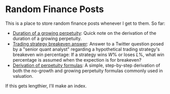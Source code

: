 # Random Finance Posts
This is a place to store random finance posts whenever I get to them. So far:
* [Duration of a growing perpetuity](https://github.com/limits-to-arbitrage/random-finance-posts/blob/main/duration-growing-perpetuity.ipynb): Quick note on the derivation of the duration of a growing perpetuity.
* [Trading strategy breakeven answer](https://github.com/limits-to-arbitrage/random-finance-posts/blob/main/breakeven_question.ipynb): Answer to a Twitter question posed by a "senior quant analyst" regarding a hypothetical trading strategy's breakeven win percentage: If a strategy wins $W$% or loses $L$%, what win percentage is assumed when the expection is for breakeven?
* [Derivation of perpetuity formulas]([perpetuity_derivation_simple.ipynb](https://github.com/limits-to-arbitrage/random-finance-posts/blob/main/perpetuity_derivation_simple.ipynb)): A simple, step-by-step derivation of both the no-growth and growing perpetuity formulas commonly used in valuation.

If this gets lengthier, I'll make an index.
